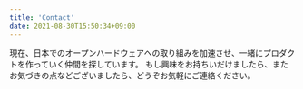 ```yaml
---
title: 'Contact'
date: 2021-08-30T15:50:34+09:00
---
```


現在、日本でのオープンハードウェアへの取り組みを加速させ、一緒にプロダクトを作っていく仲間を探しています。
もし興味をお持ちいだけましたら、またお気づきの点などございましたら、どうぞお気軽にご連絡ください。

